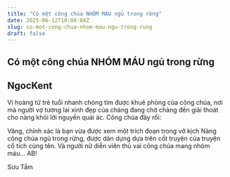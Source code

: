 ```yaml
---
title: "Có một công chúa NHÓM MÁU ngủ trong rừng"
date: 2025-06-12T10:04:04Z
slug: co-mot-cong-chua-nhom-mau-ngu-trong-rung
draft: false
---
```


## Có một công chúa NHÓM MÁU ngủ trong rừng

## NgocKent

Vị hoàng tử trẻ tuổi nhanh chóng tìm được khuê phòng của công chúa, nơi mà người vợ tương lai xinh đẹp của chàng đang chờ chàng đến giải thoát cho nàng khỏi lời nguyền quái ác.
Công chúa đây rồi:

Vâng, chính xác là bạn vừa được xem một trích đoạn trong vở kịch Nàng công chúa ngủ trong rừng, được dàn dựng dựa trên cốt truyện của truyện cổ tích cùng tên. Và người nữ diễn viên thủ vai công chúa mang nhóm máu... AB!


Sưu Tầm